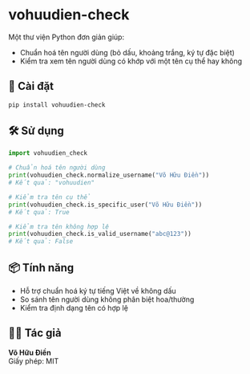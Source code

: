 # vohuudien-check

Một thư viện Python đơn giản giúp:
- Chuẩn hoá tên người dùng (bỏ dấu, khoảng trắng, ký tự đặc biệt)
- Kiểm tra xem tên người dùng có khớp với một tên cụ thể hay không

## 🚀 Cài đặt

```bash
pip install vohuudien-check
```

## 🛠 Sử dụng

```python
import vohuudien_check

# Chuẩn hoá tên người dùng
print(vohuudien_check.normalize_username("Võ Hữu Điền"))
# Kết quả: "vohuudien"

# Kiểm tra tên cụ thể
print(vohuudien_check.is_specific_user("Võ Hữu Điền"))
# Kết quả: True

# Kiểm tra tên không hợp lệ
print(vohuudien_check.is_valid_username("abc@123"))
# Kết quả: False
```

## 📦 Tính năng

- Hỗ trợ chuẩn hoá ký tự tiếng Việt về không dấu
- So sánh tên người dùng không phân biệt hoa/thường
- Kiểm tra định dạng tên có hợp lệ

## 🧑‍💻 Tác giả

**Võ Hữu Điền**  
Giấy phép: MIT
